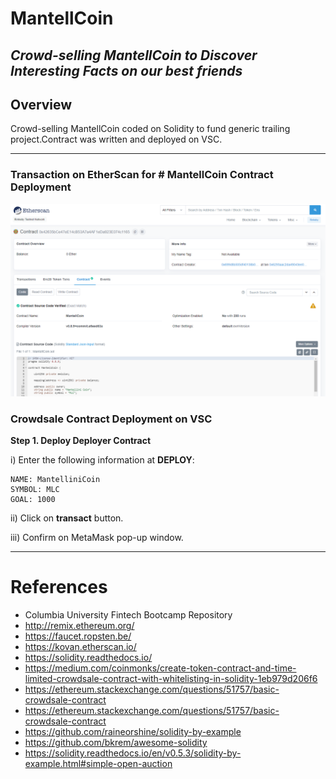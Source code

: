 # MantellCoin
## _Crowd-selling MantellCoin to Discover Interesting Facts on our best friends_

## **Overview**
Crowd-selling MantellCoin coded on Solidity to fund generic trailing project.Contract was written and deployed on VSC. 

---
### **Transaction on EtherScan for # MantellCoin Contract Deployment**
![Transaction of MantellCoin](images/contract_deployed_verif.png)

### **Crowdsale Contract Deployment on VSC**

**Step 1. Deploy  Deployer Contract**

i) Enter the following information at **DEPLOY**:
```
NAME: MantelliniCoin
SYMBOL: MLC
GOAL: 1000
```
ii) Click on **transact** button. 


iii) Confirm on MetaMask pop-up window.

---

# References
* Columbia University Fintech Bootcamp Repository
* http://remix.ethereum.org/
* https://faucet.ropsten.be/
* https://kovan.etherscan.io/
* https://solidity.readthedocs.io/
* https://medium.com/coinmonks/create-token-contract-and-time-limited-crowdsale-contract-with-whitelisting-in-solidity-1eb979d206f6
* https://ethereum.stackexchange.com/questions/51757/basic-crowdsale-contract
* https://ethereum.stackexchange.com/questions/51757/basic-crowdsale-contract
* https://github.com/raineorshine/solidity-by-example
* https://github.com/bkrem/awesome-solidity
* https://solidity.readthedocs.io/en/v0.5.3/solidity-by-example.html#simple-open-auction
